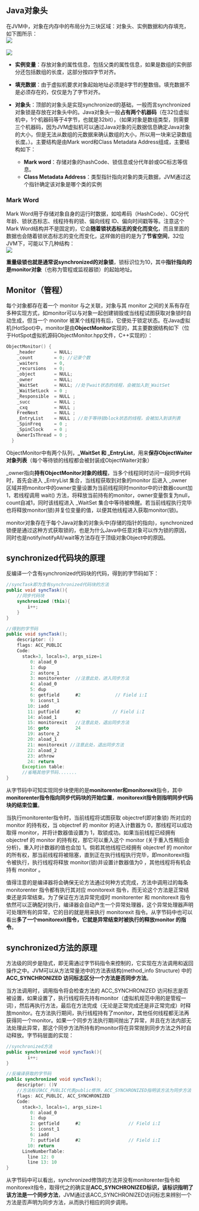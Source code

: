 ## Java对象头
在JVM中，对象在内存中的布局分为三块区域：对象头、实例数据和内存填充，如下图所示：
<br><img src=img/对象.png><br>
<br><img src=img/对象1.png><br>

* **实例变量**：存放对象的属性信息，包括父类的属性信息，如果是数组的实例部分还包括数组的长度，这部分按四字节对齐。
* **填充数据**：由于虚拟机要求对象起始地址必须是8字节的整数倍。填充数据不是必须存在的，仅仅是为了字节对齐。

* **对象头**：顶部的对象头是实现synchronized的基础，一般而言synchronized对象锁是存放在对象头中的。Java对象头一般**占有两个机器码**（在32位虚拟机中，1个机器码等于4字节，也就是32bit），（如果对象是数组类型，则需要三个机器码，因为JVM虚拟机可以通过Java对象的元数据信息确定Java对象的大小，但是无法从数组的元数据来确认数组的大小，所以用一块来记录数组长度。）。主要结构是由Mark word和Class Metadata Address组成，主要结构如下：
    * **Mark word**：存储对象的hashCode、锁信息或分代年龄或GC标志等信息。
    * **Class Metadata Address**：类型指针指向对象的类元数据，JVM通过这个指针确定该对象是哪个类的实例

### **Mark Word**
Mark Word用于存储对象自身的运行时数据，如哈希码（HashCode）、GC分代年龄、锁状态标志、线程持有的锁、偏向线程 ID、偏向时间戳等等。注意这个Mark Word结构并不是固定的，它会**随着锁状态标志的变化而变化**，而且里面的数据也会随着锁状态标志的变化而变化，这样做的目的是为了**节省空间**，32位JVM下，可能以下几种结构：
<br><img src=img/MarkWord2.png><br>

**重量级锁也就是通常说synchronized的对象锁**，锁标识位为10，其中**指针指向的是monitor对象**（也称为管程或监视器锁）的起始地址。

## Monitor（管程）
每个对象都存在着一个 monitor 与之关联，对象与其 monitor 之间的关系有存在多种实现方式，如monitor可以与对象一起创建销毁或当线程试图获取对象锁时自动生成，但当一个 monitor 被某个线程持有后，它便处于锁定状态。在Java虚拟机(HotSpot)中，monitor是由**ObjectMonitor**实现的，其主要数据结构如下（位于HotSpot虚拟机源码ObjectMonitor.hpp文件，C++实现的）：
```c
ObjectMonitor() {
    _header       = NULL;
    _count        = 0; //记录个数
    _waiters      = 0,
    _recursions   = 0;
    _object       = NULL;
    _owner        = NULL;
    _WaitSet      = NULL; //处于wait状态的线程，会被加入到_WaitSet
    _WaitSetLock  = 0 ;
    _Responsible  = NULL ;
    _succ         = NULL ;
    _cxq          = NULL ;
    FreeNext      = NULL ;
    _EntryList    = NULL ; //处于等待锁block状态的线程，会被加入到该列表
    _SpinFreq     = 0 ;
    _SpinClock    = 0 ;
    OwnerIsThread = 0 ;
  }
```
ObjectMonitor中有两个队列，**_WaitSet 和 _EntryList**，用来**保存ObjectWaiter对象列表**（每个等待锁的线程都会被封装成ObjectWaiter对象）

_owner指向**持有ObjectMonitor对象的线程**，当多个线程同时访问一段同步代码时，首先会进入 _EntryList 集合，当线程获取到对象的monitor 后进入 _owner 区域并把monitor中的owner变量设置为当前线程同时monitor中的计数器count加1，若线程调用 wait() 方法，将释放当前持有的monitor，owner变量恢复为null，count自减1，同时该线程进入 _WaitSet 集合中等待被唤醒。若当前线程执行完毕也将释放monitor(锁)并复位变量的值，以便其他线程进入获取monitor(锁)。

monitor对象存在于每个Java对象的对象头中(存储的指针的指向)，synchronized锁便是通过这种方式获取锁的，也是为什么Java中任意对象可以作为锁的原因，同时也是notify/notifyAll/wait等方法存在于顶级对象Object中的原因。


## synchronized代码块的原理
反编译一个含有synchronized代码块的代码，得到的字节码如下：
```java
//syncTask即为含有synchronized代码块的方法
public void syncTask(){
    //同步代码块
    synchronized (this){
        i++;
    }
}

//得到的字节码
public void syncTask();
    descriptor: ()
    flags: ACC_PUBLIC
    Code:
      stack=3, locals=3, args_size=1
         0: aload_0
         1: dup
         2: astore_1
         3: monitorenter  //注意此处，进入同步方法
         4: aload_0
         5: dup
         6: getfield      #2             // Field i:I
         9: iconst_1
        10: iadd
        11: putfield      #2            // Field i:I
        14: aload_1
        15: monitorexit   //注意此处，退出同步方法
        16: goto          24
        19: astore_2
        20: aload_1
        21: monitorexit //注意此处，退出同步方法
        22: aload_2
        23: athrow
        24: return
      Exception table:
      //省略其他字节码.......
}
```
从字节码中可知实现同步块使用的是**monitorenter和monitorexit**指令，其中**monitorenter指令指向同步代码块的开始位置**，**monitorexit指令则指明同步代码块的结束位置**。

当执行monitorenter指令时，当前线程将试图获取 objectref(即对象锁) 所对应的 monitor 的持有权，当 objectref 的 monitor 的进入计数器为 0，那线程可以成功取得 monitor，并将计数器值设置为 1，取锁成功。如果当前线程已经拥有 objectref 的 monitor 的持有权，那它可以重入这个 monitor (关于重入性稍后会分析)，重入时计数器的值也会加 1。倘若其他线程已经拥有 objectref 的 monitor 的所有权，那当前线程将被阻塞，直到正在执行线程执行完毕，即monitorexit指令被执行，执行线程将释放 monitor(锁)并设置计数器值为0 ，其他线程将有机会持有 monitor 。

值得注意的是编译器将会确保无论方法通过何种方式完成，方法中调用过的每条 monitorenter 指令都有执行其对应 monitorexit 指令，而无论这个方法是正常结束还是异常结束。为了保证在方法异常完成时 monitorenter 和 monitorexit 指令依然可以正确配对执行，编译器会自动产生一个异常处理器，这个异常处理器声明可处理所有的异常，它的目的就是用来执行 monitorexit 指令。从字节码中也可以看出**多了一个monitorexit指令，它就是异常结束时被执行的释放monitor 的指令**。

## synchronized方法的原理
方法级的同步是隐式，即无需通过字节码指令来控制的，它实现在方法调用和返回操作之中。JVM可以从方法常量池中的方法表结构(method_info Structure) 中的 **ACC_SYNCHRONIZED 访问标志区分一个方法是否同步方法**。

当方法调用时，调用指令将会检查方法的 ACC_SYNCHRONIZED 访问标志是否被设置，如果设置了，执行线程将先持有monitor（虚拟机规范中用的是管程一词），然后再执行方法，最后在方法完成（无论是正常完成还是非正常完成）时释放monitor。在方法执行期间，执行线程持有了monitor，其他任何线程都无法再获得同一个monitor。如果一个同步方法执行期间抛出了异常，并且在方法内部无法处理此异常，那这个同步方法所持有的monitor将在异常抛到同步方法之外时自动释放。字节码层面的实现：
```java
//synchronized方法
public synchronized void syncTask(){
        i++;
}

//反编译获取的字节码
public synchronized void syncTask();
    descriptor: ()V
    //方法标识ACC_PUBLIC代表public修饰，ACC_SYNCHRONIZED指明该方法为同步方法
    flags: ACC_PUBLIC, ACC_SYNCHRONIZED
    Code:
      stack=3, locals=1, args_size=1
         0: aload_0
         1: dup
         2: getfield      #2                  // Field i:I
         5: iconst_1
         6: iadd
         7: putfield      #2                  // Field i:I
        10: return
      LineNumberTable:
        line 12: 0
        line 13: 10
}
```
从字节码中可以看出，synchronized修饰的方法并没有monitorenter指令和monitorexit指令，取得代之的确实是**ACC_SYNCHRONIZED标识，该标识指明了该方法是一个同步方法**，JVM通过该ACC_SYNCHRONIZED访问标志来辨别一个方法是否声明为同步方法，从而执行相应的同步调用。
